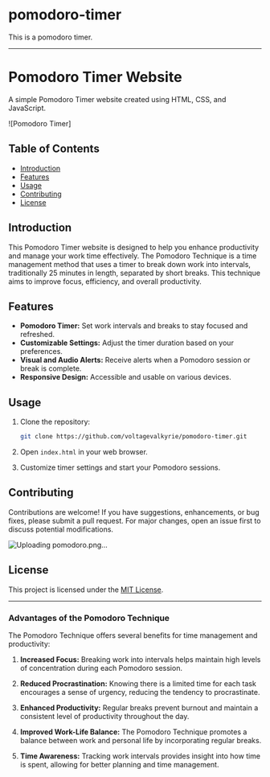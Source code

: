 # pomodoro-timer
This is  a pomodoro timer.



---

# Pomodoro Timer Website

A simple Pomodoro Timer website created using HTML, CSS, and JavaScript.

![Pomodoro Timer]

## Table of Contents

- [Introduction](#introduction)
- [Features](#features)
- [Usage](#usage)
- [Contributing](#contributing)
- [License](#license)

## Introduction

This Pomodoro Timer website is designed to help you enhance productivity and manage your work time effectively. The Pomodoro Technique is a time management method that uses a timer to break down work into intervals, traditionally 25 minutes in length, separated by short breaks. This technique aims to improve focus, efficiency, and overall productivity.

## Features

- **Pomodoro Timer:** Set work intervals and breaks to stay focused and refreshed.
- **Customizable Settings:** Adjust the timer duration based on your preferences.
- **Visual and Audio Alerts:** Receive alerts when a Pomodoro session or break is complete.
- **Responsive Design:** Accessible and usable on various devices.

## Usage

1. Clone the repository:

   ```bash
   git clone https://github.com/voltagevalkyrie/pomodoro-timer.git
   ```

2. Open `index.html` in your web browser.

3. Customize timer settings and start your Pomodoro sessions.

## Contributing

Contributions are welcome! If you have suggestions, enhancements, or bug fixes, please submit a pull request. For major changes, open an issue first to discuss potential modifications.



![Uploading pomodoro.png…]()






## License

This project is licensed under the [MIT License](LICENSE).

-------------------------------------

### Advantages of the Pomodoro Technique

The Pomodoro Technique offers several benefits for time management and productivity:

1. **Increased Focus:** Breaking work into intervals helps maintain high levels of concentration during each Pomodoro session.

2. **Reduced Procrastination:** Knowing there is a limited time for each task encourages a sense of urgency, reducing the tendency to procrastinate.

3. **Enhanced Productivity:** Regular breaks prevent burnout and maintain a consistent level of productivity throughout the day.

4. **Improved Work-Life Balance:** The Pomodoro Technique promotes a balance between work and personal life by incorporating regular breaks.

5. **Time Awareness:** Tracking work intervals provides insight into how time is spent, allowing for better planning and time management.


